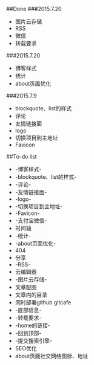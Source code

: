 ##Done
###2015.7.20

* 图片云存储
* RSS
* 微信
* 转载要求

###2015.7.20

* 博客样式
* 统计
* about页面优化

###2015.7.9

* blockquote、list的样式
* 评论
* 友情链接面
* logo
* 切换项目到主地址
* Favicon

##To-do list 

* -博客样式-
* -blockquote、list的样式-
* -评论-
* -友情链接面-
* -logo-
* -切换项目到主地址-
* -Favicon-
* -支付宝微信-
* 时间轴
* -统计-
* -about页面优化-
* 404
* 分享
* -RSS-
* 云编辑器
* -图片云存储-
* 文章配图
* 文章内的目录
* 同时部署github gitcafe
* -底部信息-
* -转载要求-
* -home的链接-
* -回到顶部-
* -提交搜索引擎-
* SEO优化
* about页面社交网络图标、地址